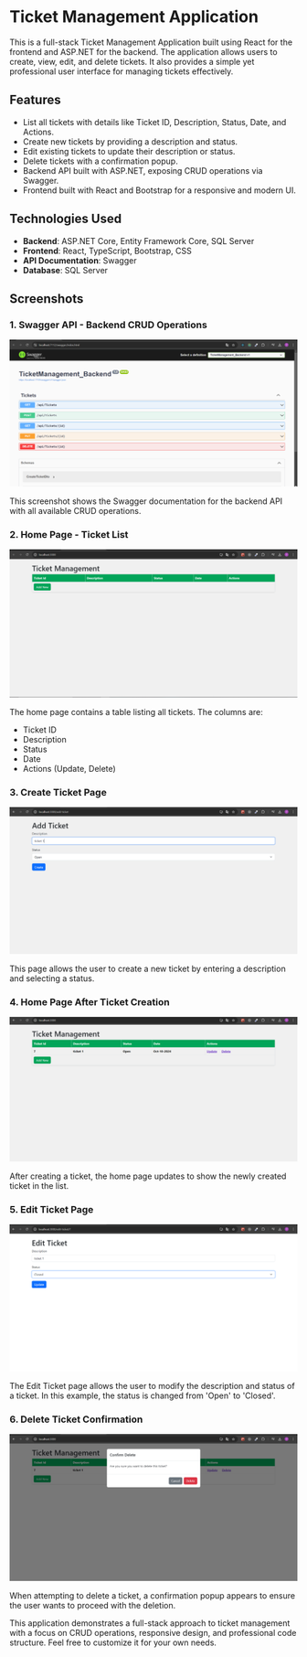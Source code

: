# Ticket Management Application

This is a full-stack Ticket Management Application built using React for the frontend and ASP.NET for the backend. The application allows users to create, view, edit, and delete tickets. It also provides a simple yet professional user interface for managing tickets effectively.

## Features

- List all tickets with details like Ticket ID, Description, Status, Date, and Actions.
- Create new tickets by providing a description and status.
- Edit existing tickets to update their description or status.
- Delete tickets with a confirmation popup.
- Backend API built with ASP.NET, exposing CRUD operations via Swagger.
- Frontend built with React and Bootstrap for a responsive and modern UI.

## Technologies Used

- **Backend**: ASP.NET Core, Entity Framework Core, SQL Server
- **Frontend**: React, TypeScript, Bootstrap, CSS
- **API Documentation**: Swagger
- **Database**: SQL Server

## Screenshots

### 1. Swagger API - Backend CRUD Operations

![Swagger API](./Screens/backend%20swagger%20apis.png)

This screenshot shows the Swagger documentation for the backend API with all available CRUD operations.

### 2. Home Page - Ticket List

![Home Page](./Screens/home%20page.png)

The home page contains a table listing all tickets. The columns are:

- Ticket ID
- Description
- Status
- Date
- Actions (Update, Delete)

### 3. Create Ticket Page

![Create Ticket](./Screens/create%20ticket.png)

This page allows the user to create a new ticket by entering a description and selecting a status.

### 4. Home Page After Ticket Creation

![Home After Creation](./Screens/home%20page%20after%20create%20ticket.png)

After creating a ticket, the home page updates to show the newly created ticket in the list.

### 5. Edit Ticket Page

![Edit Ticket](./Screens/edit%20ticket.png)

The Edit Ticket page allows the user to modify the description and status of a ticket. In this example, the status is changed from 'Open' to 'Closed'.

### 6. Delete Ticket Confirmation

![Delete Confirmation](./Screens/pop%20up%20delete%20ticket.png)

When attempting to delete a ticket, a confirmation popup appears to ensure the user wants to proceed with the deletion.

This application demonstrates a full-stack approach to ticket management with a focus on CRUD operations, responsive design, and professional code structure. Feel free to customize it for your own needs.
